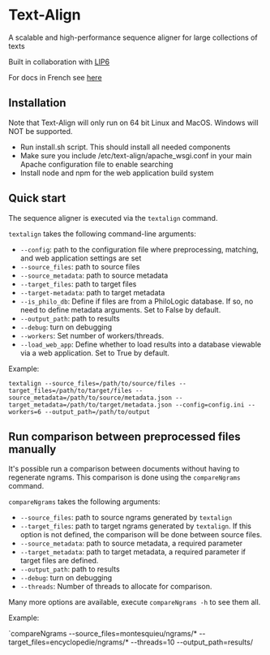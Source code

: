 # Text-Align #
A scalable and high-performance sequence aligner for large collections of texts

Built in collaboration with <a href="https://www.lip6.fr/?LANG=en">LIP6</a>

For docs in French see [here](docs/french/quickstart.md)

## Installation ##

Note that Text-Align will only run on 64 bit Linux and MacOS. Windows will NOT be supported.

- Run install.sh script. This should install all needed components
- Make sure you include /etc/text-align/apache_wsgi.conf in your main Apache configuration file to enable searching
- Install node and npm for the web application build system

## Quick start ##

The sequence aligner is executed via the `textalign` command.

`textalign` takes the following command-line arguments:

* `--config`: path to the configuration file where preprocessing, matching, and web application settings are set
* `--source_files`: path to source files
* `--source_metadata`: path to source metadata
* `--target_files`: path to target files
* `--target-metadata`: path to target metadata
* `--is_philo_db`: Define if files are from a PhiloLogic database. If so, no need to define metadata arguments. Set to False by default.
* `--output_path`: path to results
* `--debug`: turn on debugging
* `--workers`: Set number of workers/threads.
* `--load_web_app`: Define whether to load results into a database viewable via a web application. Set to True by default.


Example:

`textalign --source_files=/path/to/source/files --target_files=/path/to/target/files --source_metadata=/path/to/source/metadata.json --target_metadata=/path/to/target/metadata.json --config=config.ini --workers=6 --output_path=/path/to/output`

## Run comparison between preprocessed files manually ##

It's possible run a comparison between documents without having to regenerate ngrams. This comparison is done using the `compareNgrams` command. 

`compareNgrams` takes the following arguments:

* `--source_files`: path to source ngrams generated by `textalign`
* `--target_files`: path to target ngrams generated by `textalign`. If this option is not defined, the comparison will be done between source files.
* `--source_metadata`: path to source metadata, a required parameter
* `--target_metadata`: path to target metadata, a required parameter if target files are defined.
* `--output_path`: path to results
* `--debug`: turn on debugging
* `--threads`: Number of threads to allocate for comparison.

Many more options are available, execute `compareNgrams -h` to see them all.


Example:

`compareNgrams --source_files=montesquieu/ngrams/* --target_files=encyclopedie/ngrams/* --threads=10 --output_path=results/


